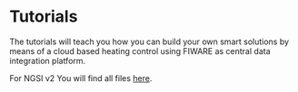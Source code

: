 # Tutorials

The tutorials will teach you how you can build your own smart 
solutions by means of a cloud based heating control using FIWARE as central data integration platform.

For NGSI v2 You will find all files [here](https://github.com/RWTH-EBC/FiLiP/tree/master/tutorial/ngsi_v2).

